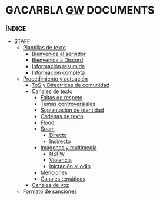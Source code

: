 # GΛCΛRBLΛ [GW](https://discord.gg/gatitos) DOCUMENTS
### ÍNDICE
- STAFF
  - [Plantillas de texto]()
    - [Bienvenida al servidor]()
    - [Bienvenida a Discord]()
    - [Información resumida]()
    - [Información completa]()
  - [Procedimiento y actuación](https://github.com/gacarbla/documents/blob/main/Actuaci%C3%B3n/README.md)
    - [ToS y Directrices de comunidad](https://github.com/gacarbla/documents/blob/main/Actuaci%C3%B3n/ToS&CD/README.md)
    - [Canales de texto](https://github.com/gacarbla/documents/blob/main/Actuaci%C3%B3n/TextCH/README.md)
      - [Faltas de respeto]()
      - [Temas controversiales]()
      - [Suplantación de identidad]()
      - [Cadenas de texto]()
      - [Flood]()
      - [Spam]()
        - [Directo]()
        - [Indirecto]()
      - [Imágenes y multimedia]()
        - [NSFW]()
        - [Violencia]()
        - [Inictación al odio]()
      - [Menciones]()
      - [Canales temáticos]()
    - [Canales de voz](https://github.com/gacarbla/documents/blob/main/Actuaci%C3%B3n/VoiceCH/README.md)
  - [Formato de sanciones]()
